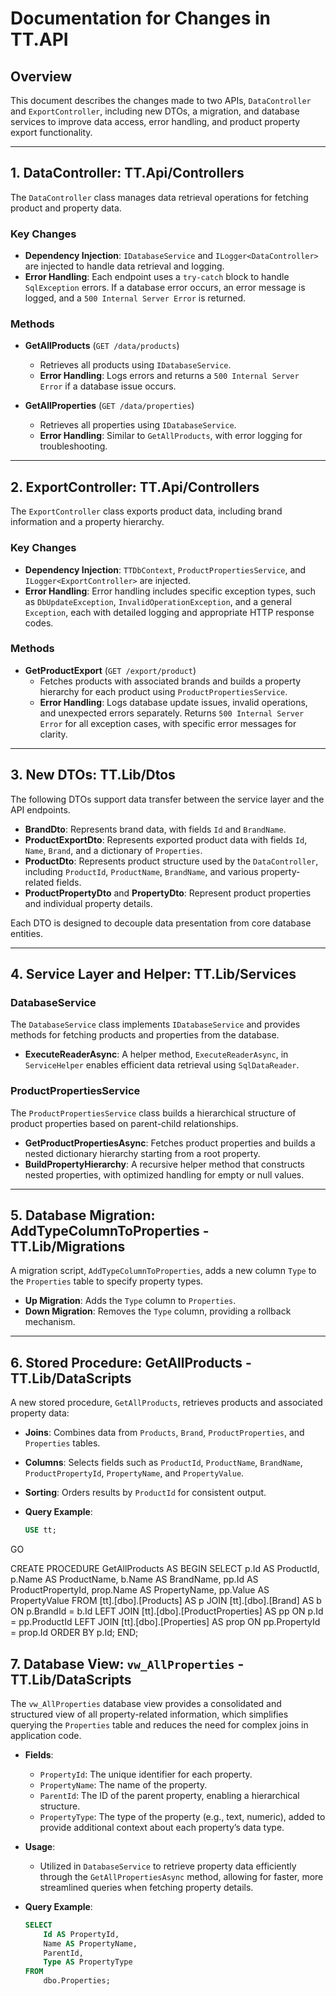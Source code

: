 # Documentation for Changes in TT.API

## Overview
This document describes the changes made to two APIs, `DataController` and `ExportController`, including new DTOs, a migration, and database services to improve data access, error handling, and product property export functionality.

---

## 1. DataController: TT.Api/Controllers

The `DataController` class manages data retrieval operations for fetching product and property data.

### Key Changes
- **Dependency Injection**: `IDatabaseService` and `ILogger<DataController>` are injected to handle data retrieval and logging.
- **Error Handling**: Each endpoint uses a `try-catch` block to handle `SqlException` errors. If a database error occurs, an error message is logged, and a `500 Internal Server Error` is returned.

### Methods
- **GetAllProducts** (`GET /data/products`)
  - Retrieves all products using `IDatabaseService`.
  - **Error Handling**: Logs errors and returns a `500 Internal Server Error` if a database issue occurs.
  
- **GetAllProperties** (`GET /data/properties`)
  - Retrieves all properties using `IDatabaseService`.
  - **Error Handling**: Similar to `GetAllProducts`, with error logging for troubleshooting.

---

## 2. ExportController: TT.Api/Controllers

The `ExportController` class exports product data, including brand information and a property hierarchy.

### Key Changes
- **Dependency Injection**: `TTDbContext`, `ProductPropertiesService`, and `ILogger<ExportController>` are injected.
- **Error Handling**: Error handling includes specific exception types, such as `DbUpdateException`, `InvalidOperationException`, and a general `Exception`, each with detailed logging and appropriate HTTP response codes.

### Methods
- **GetProductExport** (`GET /export/product`)
  - Fetches products with associated brands and builds a property hierarchy for each product using `ProductPropertiesService`.
  - **Error Handling**: Logs database update issues, invalid operations, and unexpected errors separately. Returns `500 Internal Server Error` for all exception cases, with specific error messages for clarity.

---

## 3. New DTOs: TT.Lib/Dtos

The following DTOs support data transfer between the service layer and the API endpoints.

- **BrandDto**: Represents brand data, with fields `Id` and `BrandName`.
- **ProductExportDto**: Represents exported product data with fields `Id`, `Name`, `Brand`, and a dictionary of `Properties`.
- **ProductDto**: Represents product structure used by the `DataController`, including `ProductId`, `ProductName`, `BrandName`, and various property-related fields.
- **ProductPropertyDto** and **PropertyDto**: Represent product properties and individual property details.

Each DTO is designed to decouple data presentation from core database entities.

---

## 4. Service Layer and Helper: TT.Lib/Services

### DatabaseService
The `DatabaseService` class implements `IDatabaseService` and provides methods for fetching products and properties from the database.
- **ExecuteReaderAsync**: A helper method, `ExecuteReaderAsync`, in `ServiceHelper` enables efficient data retrieval using `SqlDataReader`.

### ProductPropertiesService
The `ProductPropertiesService` class builds a hierarchical structure of product properties based on parent-child relationships.
- **GetProductPropertiesAsync**: Fetches product properties and builds a nested dictionary hierarchy starting from a root property.
- **BuildPropertyHierarchy**: A recursive helper method that constructs nested properties, with optimized handling for empty or null values.

---

## 5. Database Migration: AddTypeColumnToProperties - TT.Lib/Migrations

A migration script, `AddTypeColumnToProperties`, adds a new column `Type` to the `Properties` table to specify property types.

- **Up Migration**: Adds the `Type` column to `Properties`.
- **Down Migration**: Removes the `Type` column, providing a rollback mechanism.

---

## 6. Stored Procedure: GetAllProducts - TT.Lib/DataScripts

A new stored procedure, `GetAllProducts`, retrieves products and associated property data:

- **Joins**: Combines data from `Products`, `Brand`, `ProductProperties`, and `Properties` tables.
- **Columns**: Selects fields such as `ProductId`, `ProductName`, `BrandName`, `ProductPropertyId`, `PropertyName`, and `PropertyValue`.
- **Sorting**: Orders results by `ProductId` for consistent output.

- **Query Example**:
  ```sql
  USE tt;
GO

CREATE PROCEDURE GetAllProducts
AS
BEGIN
    SELECT 
        p.Id AS ProductId,
        p.Name AS ProductName,
        b.Name AS BrandName,
        pp.Id AS ProductPropertyId,
        prop.Name AS PropertyName,
        pp.Value AS PropertyValue
    FROM 
        [tt].[dbo].[Products] AS p
    JOIN 
        [tt].[dbo].[Brand] AS b ON p.BrandId = b.Id
    LEFT JOIN 
        [tt].[dbo].[ProductProperties] AS pp ON p.Id = pp.ProductId
    LEFT JOIN 
        [tt].[dbo].[Properties] AS prop ON pp.PropertyId = prop.Id
    ORDER BY 
        p.Id;
END;


## 7. Database View: `vw_AllProperties` - TT.Lib/DataScripts

The `vw_AllProperties` database view provides a consolidated and structured view of all property-related information, which simplifies querying the `Properties` table and reduces the need for complex joins in application code.

- **Fields**:
  - `PropertyId`: The unique identifier for each property.
  - `PropertyName`: The name of the property.
  - `ParentId`: The ID of the parent property, enabling a hierarchical structure.
  - `PropertyType`: The type of the property (e.g., text, numeric), added to provide additional context about each property’s data type.
  
- **Usage**:
  - Utilized in `DatabaseService` to retrieve property data efficiently through the `GetAllPropertiesAsync` method, allowing for faster, more streamlined queries when fetching property details.

- **Query Example**:
  ```sql
  SELECT 
      Id AS PropertyId, 
      Name AS PropertyName, 
      ParentId, 
      Type AS PropertyType
  FROM   
      dbo.Properties;
